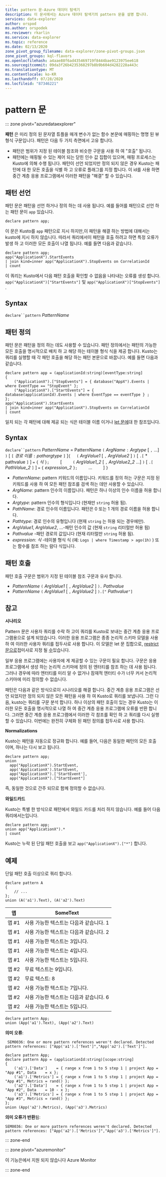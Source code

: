 ```yaml
---
title: pattern 문-Azure 데이터 탐색기
description: 이 문서에서는 Azure 데이터 탐색기의 pattern 문을 설명 합니다.
services: data-explorer
author: orspod
ms.author: orspodek
ms.reviewer: rkarlin
ms.service: data-explorer
ms.topic: reference
ms.date: 02/13/2020
zone_pivot_group_filename: data-explorer/zone-pivot-groups.json
zone_pivot_groups: kql-flavors
ms.openlocfilehash: a4aae88f6ad435469719f8444bae9123975ee618
ms.sourcegitcommit: 09da3f26b4235368297b8b9b604d4282228a443c
ms.translationtype: MT
ms.contentlocale: ko-KR
ms.lasthandoff: 07/28/2020
ms.locfileid: "87346221"
---
```

# <a name="pattern-statement"></a>pattern 문

::: zone pivot="azuredataexplorer"

**패턴** 은 미리 정의 된 문자열 튜플을 매개 변수가 없는 함수 본문에 매핑하는 명명 된 뷰 형식 구문입니다. 패턴은 다음 두 가지 측면에서 고유 합니다.

* 패턴은 범위가 지정 된 테이블 참조와 비슷한 구문을 사용 하 여 "호출" 됩니다.
* 패턴에는 매핑될 수 있는 제어 되는 닫힌 인수 값 집합이 있으며, 매핑 프로세스는 Kusto에 의해 수행 됩니다. 패턴이 선언 되었지만 정의 되지 않은 경우 Kusto는 패턴에 대 한 모든 호출을 식별 하 고 오류로 플래그를 지정 합니다. 이 id를 사용 하면 중간 계층 응용 프로그램에서 이러한 패턴을 "해결" 할 수 있습니다.

## <a name="pattern-declaration"></a>패턴 선언

패턴 문은 패턴을 선언 하거나 정의 하는 데 사용 됩니다.
예를 들어를 패턴으로 선언 하는 패턴 문이 `app` 있습니다.

```kusto
declare pattern app;
```

이 문은 Kusto를 `app` 패턴으로 지시 하지만,이 패턴을 해결 하는 방법에 대해서는 kusto에 지시 하지 않습니다. 따라서 쿼리에서이 패턴을 호출 하려고 하면 특정 오류가 발생 하 고 이러한 모든 호출이 나열 됩니다. 예를 들면 다음과 같습니다.

```kusto
declare pattern app;
app("ApplicationX").StartEvents
| join kind=inner app("ApplicationX").StopEvents on CorrelationId
| count
```

이 쿼리는 Kusto에서 다음 패턴 호출을 확인할 수 없음을 나타내는 오류를 생성 합니다. `app("ApplicationX")["StartEvents"]` 및 `app("ApplicationX")["StopEvents"]` .

## <a name="syntax"></a>Syntax

`declare``pattern` *PatternName*

## <a name="pattern-definition"></a>패턴 정의

패턴 문은 패턴을 정의 하는 데도 사용할 수 있습니다. 패턴 정의에서는 패턴의 가능한 모든 호출을 명시적으로 배치 하 고 해당 하는 테이블 형식 식을 제공 합니다. Kusto는 쿼리를 실행할 때 각 패턴 호출을 해당 하는 패턴 본문으로 바꿉니다. 예를 들면 다음과 같습니다.

```kusto
declare pattern app = (applicationId:string)[eventType:string]
{
    ("ApplicationX").["StopEvents"] = { database("AppX").Events | where EventType == "StopEvent" };
    ("ApplicationX").["StartEvents"] = { database(applicationId).Events | where EventType == eventType } ;
};
app("ApplicationX").StartEvents
| join kind=inner app("ApplicationX").StopEvents on CorrelationId
| count
```

일치 되는 각 패턴에 대해 제공 되는 식은 테이블 이름 이거나 [let 문에](letstatement.md)대 한 참조입니다.

## <a name="syntax"></a>Syntax

`declare``pattern` *PatternName*  =  PatternName `(` *ArgName* `:` *Argtype* [ `,` ...] `)` [ `[` *경로 이름* `:` *pathargtype* `]` ]`{`
&nbsp;&nbsp;&nbsp;&nbsp;`(` *ArgValue1* [ `,` *ArgValue2* ] `)` [ `.[` * pathvalue `]` ] `=` `{` *식* `};` &nbsp; &nbsp; &nbsp; &nbsp; [ &nbsp; &nbsp; &nbsp; &nbsp; `(` *ArgValue1_2* [ `,` *ArgValue2_2* ...] `)` [ `.[` *PathValue_2* `]` ] `=` `{` *expression_2* `};` &nbsp; &nbsp; &nbsp; &nbsp; ... &nbsp; &nbsp; &nbsp; &nbsp; ]        `}`

* *PatternName*: pattern 키워드의 이름입니다. 키워드를 정의 하는 구문은 지정 된 키워드를 사용 하 여 모든 패턴 참조를 검색 하는 데만 사용할 수 있습니다.
* *ArgName*: pattern 인수의 이름입니다. 패턴은 하나 이상의 인수 이름을 허용 합니다.
* *Argtype*: pattern 인수의 형식입니다 (현재만 `string` 허용 됨).
* *PathName*: 경로 인수의 이름입니다. 패턴은 0 또는 1 개의 경로 이름을 허용 합니다.
* *Pathtype*: 경로 인수의 유형입니다 (현재 `string` 는 허용 되는 경우에만).
* *ArgValue1*, *ArgValue2*, ...-패턴 인수의 값 (현재 `string` 리터럴만 허용 됨)
* *Pathvalue* -패턴 경로의 값입니다 (현재 리터럴만 `string` 허용 됨).
* *expression*: *식* -테이블 형식 식 (예: `Logs | where Timestamp > ago(1h)` ) 또는 함수를 참조 하는 람다 식입니다.

## <a name="pattern-invocation"></a>패턴 호출

패턴 호출 구문은 범위가 지정 된 테이블 참조 구문과 유사 합니다.

* *PatternName* `(` *ArgValue1* [ `,` *ArgValue2* ] `).` *Pathvalue*
* *PatternName* `(` *ArgValue1* [ `,` *ArgValue2* ] `).["` *Pathvalue*`"]`

## <a name="notes"></a>참고

**시나리오**

Pattern 문은 사용자 쿼리를 수락 하 고이 쿼리를 Kusto로 보내는 중간 계층 응용 프로그램용으로 설계 되었습니다. 이러한 응용 프로그램은 종종 논리적 스키마 모델을 사용 하 여 이러한 사용자 쿼리를 접두사로 사용 합니다. 이 모델은 let 문 집합으로, [restrict 문으로](restrictstatement.md)접미사로 지정 될 [수](letstatement.md)있습니다.

일부 응용 프로그램에는 사용자에 게 제공할 수 있는 구문이 필요 합니다. 구문은 응용 프로그램에서 생성 하는 논리적 스키마에 정의 된 엔터티를 참조 하는 데 사용 됩니다. 그러나 경우에 따라 엔터티를 미리 알 수 없거나 잠재적 엔터티 수가 너무 커서 논리적 스키마에 미리 정의할 수 없습니다.

패턴은 다음과 같은 방식으로이 시나리오를 해결 합니다. 중간 계층 응용 프로그램은 선언 되었지만 정의 되지 않은 모든 패턴을 사용 하 여 Kusto로 쿼리를 보냅니다. 그런 다음, kusto는 쿼리를 구문 분석 합니다. 하나 이상의 패턴 호출이 있는 경우 Kusto는 이러한 모든 호출을 명시적으로 나열 하 여 중간 계층 응용 프로그램에 오류를 반환 합니다. 그러면 중간 계층 응용 프로그램에서 이러한 각 참조를 확인 하 고 쿼리를 다시 실행할 수 있습니다. 이번에는 완전히 구체화 된 패턴 정의를 접두사로 사용 합니다.

**Normalizations**

Kusto는 패턴을 자동으로 정규화 합니다. 예를 들어, 다음은 동일한 패턴의 모든 호출 이며, 하나는 다시 보고 됩니다.

```kusto
declare pattern app;
union
  app("ApplicationX").StartEvent,
  app('ApplicationX').StartEvent,
  app("ApplicationX").['StartEvent'],
  app("ApplicationX").["StartEvent"]
```

즉, 동일한 것으로 간주 되므로 함께 정의할 수 없습니다.

**와일드카드**

Kusto는 특별 한 방식으로 패턴에서 와일드 카드를 처리 하지 않습니다. 예를 들어 다음 쿼리에서는입니다.

```kusto
declare pattern app;
union app("ApplicationX").*
| count
```

Kusto는 누락 된 단일 패턴 호출을 보고 `app("ApplicationX").["*"]` 합니다.

## <a name="examples"></a>예제

단일 패턴 호출 이상으로 쿼리 합니다.

```kusto
declare pattern A
{
    // ...
};
union (A('a1').Text), (A('a2').Text)
```

|앱|SomeText|
|---|---|
|앱 #1|사용 가능한 텍스트는 다음과 같습니다. 1|
|앱 #1|사용 가능한 텍스트는 다음과 같습니다. 2|
|앱 #1|사용 가능한 텍스트는 3입니다.|
|앱 #1|사용 가능한 텍스트는 4입니다.|
|앱 #1|사용 가능한 텍스트는 5입니다.|
|앱 #2|무료 텍스트는 9입니다.|
|앱 #2|무료 텍스트: 8|
|앱 #2|사용 가능한 텍스트는 7입니다.|
|앱 #2|사용 가능한 텍스트는 다음과 같습니다. 6|
|앱 #2|사용 가능한 텍스트는 5입니다.|

```kusto
declare pattern App;
union (App('a1').Text), (App('a2').Text)
```

**의미 오류**:

     SEM0036: One or more pattern references weren't declared. Detected pattern references: ["App('a1').['Text']","App('a2').['Text']"].

```kusto
declare pattern App;
declare pattern App = (applicationId:string)[scope:string]  
{
    ('a1').['Data']    = { range x from 1 to 5 step 1 | project App = "App #1", Data    = x };
    ('a1').['Metrics'] = { range x from 1 to 5 step 1 | project App = "App #1", Metrics = rand() };
    ('a2').['Data']    = { range x from 1 to 5 step 1 | project App = "App #2", Data    = 10 - x };
    ('a3').['Metrics'] = { range x from 1 to 5 step 1 | project App = "App #3", Metrics = rand() };
};
union (App('a2').Metrics), (App('a3').Metrics) 
```

**의미 오류가 반환**됨:

    SEM0036: One or more pattern references weren't declared. Detected pattern references: ["App('a2').['Metrics']","App('a3').['Metrics']"].

::: zone-end

::: zone pivot="azuremonitor"

이 기능은에서 지원 되지 않습니다 Azure Monitor

::: zone-end
